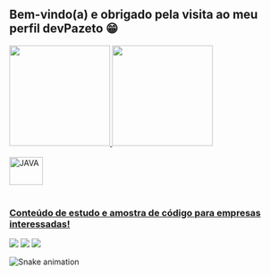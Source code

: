 ## Bem-vindo(a) e obrigado pela visita ao meu perfil devPazeto 😁

 <div>
  <a href="https://github.com/devPazeto">
  <img height="180em" src="https://github-readme-stats.vercel.app/api?username=devPazeto&show_icons=true&theme=merko&include_all_commits=true&count_private=true"/>
  <img height="180em" src="https://github-readme-stats.vercel.app/api/top-langs/?username=devPazeto&layout=compact&langs_count=6&theme=merko"/>
</div>
<div style="display: inline_block"><br>
  
  <img align="center" alt="JAVA" height="50" width="60" src="https://cdn.jsdelivr.net/gh/devicons/devicon/icons/java/java-original-wordmark.svg">
  
</div>
 
 <br>
 
  ### Conteúdo de estudo e amostra de código para empresas interessadas!
 
<div> 
  
  <a href="https://instagram.com/dvdpazeto" target="_blank"><img src="https://img.shields.io/badge/-Instagram-%23E4405F?style=for-the-badge&logo=instagram&logoColor=white" target="_blank"></a>
 <a href="https://discord.gg/5DVhGKVf4h" target="_blank"><img src="https://img.shields.io/badge/Discord-7289DA?style=for-the-badge&logo=discord&logoColor=white" target="_blank"></a> 
  <a href="https://www.linkedin.com/in/david-pazeto-27b76b178" target="_blank"><img src="https://img.shields.io/badge/-LinkedIn-%230077B5?style=for-the-badge&logo=linkedin&logoColor=white" target="_blank"></a> 
 
  ![Snake animation](https://github.com/devPazeto/devPazeto/blob/output/github-contribution-grid-snake.svg)

</div>
